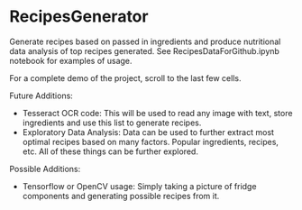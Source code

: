 # RecipesGenerator
Generate recipes based on passed in ingredients and produce nutritional data analysis of top recipes generated.
See RecipesDataForGithub.ipynb notebook for examples of usage. 

For a complete demo of the project, scroll to the last few cells.

Future Additions:
- Tesseract OCR code: This will be used to read any image with text, store ingredients and use this list to generate recipes.
- Exploratory Data Analysis: Data can be used to further extract most optimal recipes based on many factors. Popular ingredients, recipes, etc. All of these things can be further explored.

Possible Additions:
- Tensorflow or OpenCV usage: Simply taking a picture of fridge components and generating possible recipes from it.
